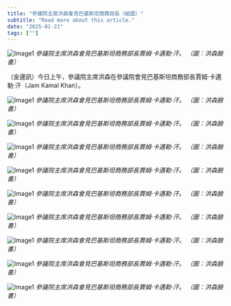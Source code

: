 ```yaml
---
title: "參議院主席洪森會見巴基斯坦商務部長（組圖）"
subtitle: "Read more about this article."
date: "2025-01-21"
tags: [""]
---
```


![Image1](/thumbnails/Pakistan-Minister-Commerce.jpg "Meeting")
*參議院主席洪森會見巴基斯坦商務部長賈姆·卡邁勒·汗。 （圖：洪森臉書）*

（金邊訊）今日上午，參議院主席洪森在參議院會見巴基斯坦商務部長賈姆·卡邁勒·汗（Jam Kamal Khan）。

![Image1](/images/Pakistan-Minister-Commerce/img1.jpg "Meeting")
*參議院主席洪森會見巴基斯坦商務部長賈姆·卡邁勒·汗。 （圖：洪森臉書）*

![Image1](/images/Pakistan-Minister-Commerce/img2.jpg "Meeting")
*參議院主席洪森會見巴基斯坦商務部長賈姆·卡邁勒·汗。 （圖：洪森臉書）*

![Image1](/images/Pakistan-Minister-Commerce/img3.jpg "Meeting")
*參議院主席洪森會見巴基斯坦商務部長賈姆·卡邁勒·汗。 （圖：洪森臉書）*

![Image1](/images/Pakistan-Minister-Commerce/img4.jpg "Meeting")
*參議院主席洪森會見巴基斯坦商務部長賈姆·卡邁勒·汗。 （圖：洪森臉書）*

![Image1](/images/Pakistan-Minister-Commerce/img5.jpg "Meeting")
*參議院主席洪森會見巴基斯坦商務部長賈姆·卡邁勒·汗。 （圖：洪森臉書）*

![Image1](/images/Pakistan-Minister-Commerce/img6.jpg "Meeting")
*參議院主席洪森會見巴基斯坦商務部長賈姆·卡邁勒·汗。 （圖：洪森臉書）*

![Image1](/images/Pakistan-Minister-Commerce/img7.jpg "Meeting")
*參議院主席洪森會見巴基斯坦商務部長賈姆·卡邁勒·汗。 （圖：洪森臉書）*

![Image1](/images/Pakistan-Minister-Commerce/img8.jpg "Meeting")
*參議院主席洪森會見巴基斯坦商務部長賈姆·卡邁勒·汗。 （圖：洪森臉書）*

![Image1](/images/Pakistan-Minister-Commerce/img9.jpg "Meeting")
*參議院主席洪森會見巴基斯坦商務部長賈姆·卡邁勒·汗。 （圖：洪森臉書）*